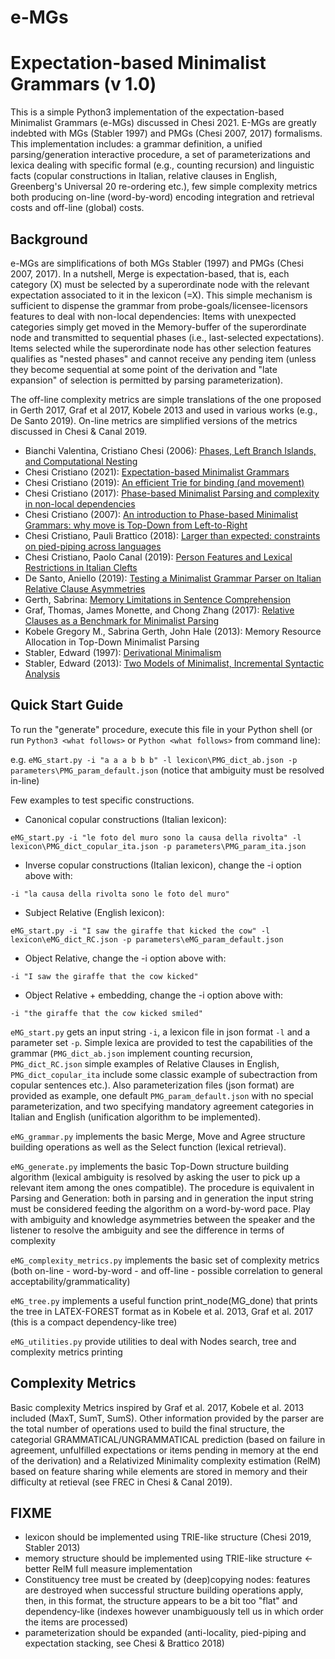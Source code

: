 # e-MGs
Expectation-based Minimalist Grammars (v 1.0)
===================================================

This is a simple Python3 implementation of the expectation-based Minimalist Grammars (e-MGs) discussed in Chesi 2021.
E-MGs are greatly indebted with MGs (Stabler 1997) and PMGs (Chesi 2007, 2017) formalisms.
This implementation includes: a grammar definition, a unified parsing/generation interactive procedure, a set of parameterizations and lexica dealing with specific formal (e.g., counting recursion) and linguistic facts (copular constructions in Italian, relative clauses in English, Greenberg's Universal 20 re-ordering etc.), few simple complexity metrics both producing on-line (word-by-word) encoding integration and retrieval costs and off-line (global) costs.


Background
----------

e-MGs are simplifications of both MGs Stabler (1997) and PMGs (Chesi 2007, 2017).
In a nutshell, Merge is expectation-based, that is, each category (X) must be selected by a superordinate node with the relevant expectation associated to it in the lexicon (=X).
This simple mechanism is sufficient to dispense the grammar from probe-goals/licensee-licensors features to deal with non-local dependencies:
Items with unexpected categories simply get moved in the Memory-buffer of the superordinate node and transmitted to sequential phases (i.e., last-selected expectations).
Items selected while the superordinate node has other selection features qualifies as "nested phases" and cannot receive any pending item (unless they become sequential at some point of the derivation and "late expansion" of selection is permitted by parsing parameterization).

The off-line complexity metrics are simple translations of the one proposed in Gerth 2017, Graf et al 2017, Kobele 2013 and used in various works (e.g., De Santo 2019).
On-line metrics are simplified versions of the metrics discussed in Chesi & Canal 2019.

- Bianchi Valentina, Cristiano Chesi (2006): [Phases, Left Branch Islands, and Computational Nesting](https://repository.upenn.edu/pwpl/vol12/iss1/3/)
- Chesi Cristiano (2021): [Expectation-based Minimalist Grammars](https://lingbuzz.net/lingbuzz/006135)
- Chesi Cristiano (2019): [An efficient Trie for binding (and movement)](http://ceur-ws.org/Vol-2253/paper07.pdf)
- Chesi Cristiano (2017): [Phase-based Minimalist Parsing and complexity in non-local dependencies](http://ceur-ws.org/Vol-2006/paper014.pdf)
- Chesi Cristiano (2007): [An introduction to Phase-based Minimalist Grammars: why move is Top-Down from Left-to-Right](http://www.ciscl.unisi.it/doc/doc_pub/chesi-2007-PMG-intro-STIL_vol1.pdf)
- Chesi Cristiano, Pauli Brattico (2018): [Larger than expected: constraints on pied-piping across languages](https://lingbuzz.com/j/rgg/2018/2018.04/chesi+brattico_constraints-on-pied-piping-across-languages_RGG-2018-04.pdf)
- Chesi Cristiano, Paolo Canal (2019): [Person Features and Lexical Restrictions in Italian Clefts](https://www.frontiersin.org/articles/10.3389/fpsyg.2019.02105/full)
- De Santo, Aniello (2019): [Testing a Minimalist Grammar Parser on Italian Relative Clause Asymmetries](https://www.aclweb.org/anthology/W19-2911.pdf)
- Gerth, Sabrina: [Memory Limitations in Sentence Comprehension](https://publishup.uni-potsdam.de/opus4-ubp/frontdoor/index/index/docId/7155)
- Graf, Thomas, James Monette, and Chong Zhang (2017): [Relative Clauses as a Benchmark for Minimalist Parsing](https://thomasgraf.net/doc/papers/GrafEtAl17JLM.pdf)
- Kobele Gregory M., Sabrina Gerth, John Hale (2013): Memory Resource Allocation in Top-Down Minimalist Parsing
- Stabler, Edward (1997): [Derivational Minimalism](http://www.linguistics.ucla.edu/people/stabler/eps-lacl.pdf)
- Stabler, Edward (2013): [Two Models of Minimalist, Incremental Syntactic Analysis](http://www.linguistics.ucla.edu/people/stabler/Stabler12-2models.pdf)

Quick Start Guide
-----------------
To run the "generate" procedure, execute this file in your Python shell (or run `Python3 <what follows>` or `Python <what follows>` from command line):

e.g. `eMG_start.py -i "a a a b b b" -l lexicon\PMG_dict_ab.json -p parameters\PMG_param_default.json` 
  (notice that ambiguity must be resolved in-line)

Few examples to test specific constructions.
- Canonical copular constructions (Italian lexicon):

`eMG_start.py -i "le foto del muro sono la causa della rivolta" -l lexicon\PMG_dict_copular_ita.json -p parameters\PMG_param_ita.json`
- Inverse copular constructions (Italian lexicon), change the -i option above with:

`-i "la causa della rivolta sono le foto del muro"`
- Subject Relative (English lexicon):

`eMG_start.py -i "I saw the giraffe that kicked the cow" -l lexicon\eMG_dict_RC.json -p parameters\eMG_param_default.json`
- Object Relative, change the -i option above with:

`-i "I saw the giraffe that the cow kicked"`
- Object Relative + embedding, change the -i option above with:

`-i "the giraffe that the cow kicked smiled"`

`eMG_start.py` gets an input string `-i`, a lexicon file in json format `-l` and a parameter set `-p`. Simple lexica are provided to test the capabilities of the grammar (`PMG_dict_ab.json` implement counting recursion, `PMG_dict_RC.json` simple examples of Relative Clauses in English, `PMG_dict_copular_ita` include some classic example of subectraction from copular sentences etc.).
Also parameterization files (json format) are provided as example, one default `PMG_param_default.json` with no special parameterization, and two specifying mandatory agreement categories in Italian and English (unification algorithm to be implemented).

`eMG_grammar.py` implements the basic Merge, Move and Agree structure building operations as well as the Select function (lexical retrieval).

`eMG_generate.py` implements the basic Top-Down structure building algorithm (lexical ambiguity is resolved by asking the user to pick up a relevant item among the ones compatible). The procedure is equivalent in Parsing and Generation: both in parsing and in generation the input string must be considered feeding the algorithm on a word-by-word pace. Play with ambiguity and knowledge asymmetries between the speaker and the listener to resolve the ambiguity and see the difference in terms of complexity

`eMG_complexity_metrics.py` implements the basic set of complexity metrics (both on-line - word-by-word - and off-line - possible correlation to general acceptability/grammaticality)

`eMG_tree.py` implements a useful function print_node(MG_done) that prints the tree in LATEX-FOREST format as in Kobele et al. 2013, Graf et al. 2017 (this is a compact dependency-like tree)

`eMG_utilities.py` provide utilities to deal with Nodes search, tree and complexity metrics printing

Complexity Metrics
------------------
Basic complexity Metrics inspired by Graf et al. 2017, Kobele et al. 2013 included (MaxT, SumT, SumS). 
Other information provided by the parser are the total number of operations used to build the final structure, the categorial GRAMMATICAL/UNGRAMMATICAL prediction (based on failure in agreement, unfulfilled expectations or items pending in memory at the end of the derivation) and a Relativized Minimality complexity estimation (RelM) based on feature sharing while elements are stored in memory and their difficulty at retieval (see FREC in Chesi & Canal 2019).

FIXME
------------------
- lexicon should be implemented using TRIE-like structure (Chesi 2019, Stabler 2013)
- memory structure should be implemented using TRIE-like structure <- better RelM full measure implementation
- Constituency tree must be created by (deep)copying nodes: features are destroyed when successful structure building operations apply, then, in this format, the structure appears to be a bit too "flat" and dependency-like (indexes however unambiguously tell us in which order the items are processed)
- parameterization should be expanded (anti-locality, pied-piping and expectation stacking, see Chesi & Brattico 2018)

